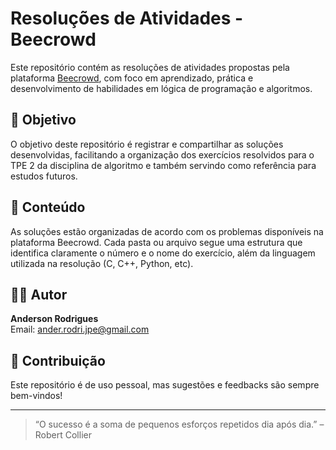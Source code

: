 # Resoluções de Atividades - Beecrowd

Este repositório contém as resoluções de atividades propostas pela plataforma [Beecrowd](https://www.beecrowd.com.br/), com foco em aprendizado, prática e desenvolvimento de habilidades em lógica de programação e algoritmos.

## 📌 Objetivo

O objetivo deste repositório é registrar e compartilhar as soluções desenvolvidas, facilitando a organização dos exercícios resolvidos para o TPE 2 da disciplina de algoritmo e também servindo como referência para estudos futuros.

## 🧠 Conteúdo

As soluções estão organizadas de acordo com os problemas disponíveis na plataforma Beecrowd. Cada pasta ou arquivo segue uma estrutura que identifica claramente o número e o nome do exercício, além da linguagem utilizada na resolução (C, C++, Python, etc).

## 👨‍💻 Autor

**Anderson Rodrigues**  
Email: [ander.rodri.jpe@gmail.com](mailto:ander.rodri.jpe@gmail.com)

## 🤝 Contribuição

Este repositório é de uso pessoal, mas sugestões e feedbacks são sempre bem-vindos!

---

> “O sucesso é a soma de pequenos esforços repetidos dia após dia.” – Robert Collier
